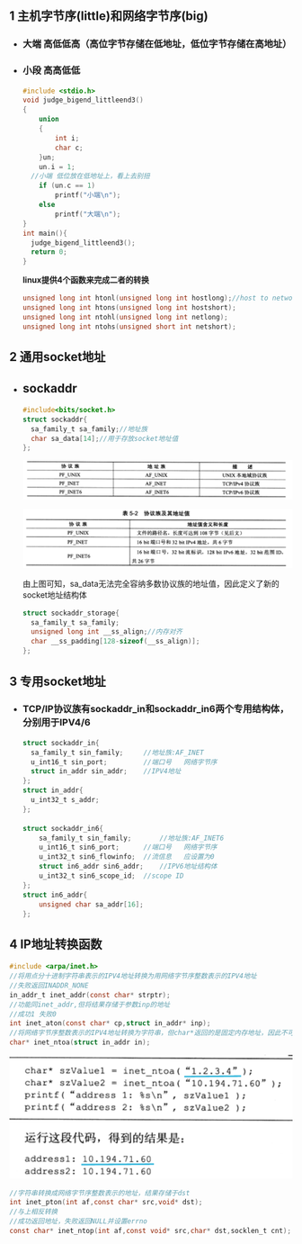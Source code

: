 ## 1 	主机字节序(little)和网络字节序(big)

- ### 大端  高低低高（高位字节存储在低地址，低位字节存储在高地址）

- ### 小段  高高低低

  ```cpp
  #include <stdio.h>
  void judge_bigend_littleend3()
  {
      union
      {
          int i;
          char c;
      }un;
      un.i = 1;
  	//小端 低位放在低地址上，看上去别扭
      if (un.c == 1)
          printf("小端\n");
      else
          printf("大端\n");
  }
  int main(){
  	judge_bigend_littleend3();
  	return 0;
  }
  ```

  **linux提供4个函数来完成二者的转换**

  ```c
  unsigned long int htonl(unsigned long int hostlong);//host to network long
  unsigned long int htons(unsigned long int hostshort);
  unsigned long int ntohl(unsigned long int netlong);
  unsigned long int ntohs(unsigned short int netshort);
  ```

  

## 2	通用socket地址

- ## sockaddr

  ```c
  #include<bits/socket.h>
  struct sockaddr{
  	sa_family_t sa_family;//地址族
  	char sa_data[14];//用于存放socket地址值
  };
  ```

  ![](../image/image-20220622173845410.png)

  ![image-20220622174029318](../image/image-20220622174029318.png)

  由上图可知，sa_data无法完全容纳多数协议族的地址值，因此定义了新的socket地址结构体

  ```c
  struct sockaddr_storage{
  	sa_family_t sa_family;
  	unsigned long int __ss_align;//内存对齐
  	char __ss_padding[128-sizeof(__ss_align)];
  };
  ```



## 3	专用socket地址

- ### TCP/IP协议族有sockaddr_in和sockaddr_in6两个专用结构体，分别用于IPV4/6

  ```c
  struct sockaddr_in{
  	sa_family_t sin_family;		//地址族:AF_INET
  	u_int16_t sin_port;			//端口号	网络字节序
  	struct in_addr sin_addr;	//IPV4地址
  };
  struct in_addr{
   	u_int32_t s_addr;  
  };
  
  struct sockaddr_in6{
      sa_family_t sin_family;		//地址族:AF_INET6
      u_int16_t sin6_port;		//端口号	网络字节序
      u_int32_t sin6_flowinfo;	//流信息	应设置为0
      struct in6_addr sin6_addr;	//IPV6地址结构体
      u_int32_t sin6_scope_id;	//scope ID
  };
  struct in6_addr{
      unsigned char sa_addr[16];
  };
  ```



## 4	IP地址转换函数

```c
#include <arpa/inet.h>
//将用点分十进制字符串表示的IPV4地址转换为用网络字节序整数表示的IPV4地址
//失败返回INADDR_NONE
in_addr_t inet_addr(const char* strptr);
//功能同inet_addr,但将结果存储于参数inp的地址
//成功1 失败0
int inet_aton(const char* cp,struct in_addr* inp);
//将网络字节序整数表示的IPV4地址转换为字符串，但char*返回的是固定内存地址，因此不可重入
char* inet_ntoa(struct in_addr in);
```

![image-20220622175740865](../image/image-20220622175740865.png)

```c
//字符串转换成网络字节序整数表示的地址，结果存储于dst
int inet_pton(int af,const char* src,void* dst);
//与上相反转换
//成功返回地址，失败返回NULL并设置errno
const char* inet_ntop(int af,const void* src,char* dst,socklen_t cnt);
```

